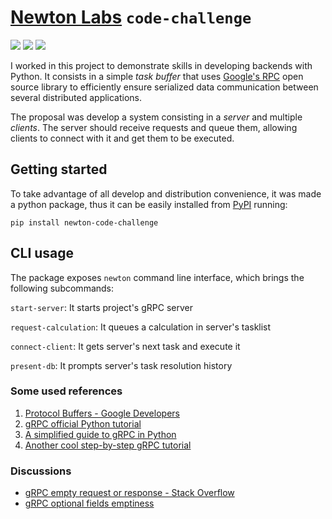 # [Newton Labs][newton_labs] `code-challenge`

[![](https://img.shields.io/pypi/pyversions/newton-code-challenge.svg)][PyPI]
[![](https://img.shields.io/github/license/artu-hnrq/newton-code-challenge.svg)](https://github.com/artu-hnrq/newton-code-challenge/blob/master/LICENSE)
[![](https://img.shields.io/pypi/v/newton-code-challenge.svg)][PyPI]

I worked in this project to demonstrate skills in developing backends with Python. It consists in a simple _task buffer_ that uses [Google's RPC][gRPC] open source library to efficiently ensure serialized data communication between several distributed applications.

The proposal was develop a system consisting in a _server_ and multiple _clients_. The server should receive requests and queue them, allowing clients to connect with it and get them to be executed.

[newton_labs]: https://www.linkedin.com/company/newton-ai/
[grpc]: https://github.com/grpc/grpc
[gRPC]: https://en.wikipedia.org/wiki/GRPC
[protobuf]: https://pt.wikipedia.org/wiki/Protocol_Buffers
[PyPI]: https://pypi.org/project/newton-code-challenge

## Getting started
To take advantage of all develop and distribution convenience, it was made a python package, thus it can be easily installed from [PyPI][PyPI] running:
```
pip install newton-code-challenge
```

## CLI usage
The package exposes `newton` command line interface, which brings the following subcommands:

`start-server`: It starts project's gRPC server

`request-calculation`: It queues a calculation in server's tasklist

`connect-client`: It gets server's next task and execute it

`present-db`: It prompts server's task resolution history



### Some used references
1. [Protocol Buffers - Google Developers](https://developers.google.com/protocol-buffers/docs/pythontutorial)
2. [gRPC official Python tutorial](https://grpc.io/docs/languages/python/basics/)
3. [A simplified guide to gRPC in Python](https://www.semantics3.com/blog/a-simplified-guide-to-grpc-in-python-6c4e25f0c506/)
4. [Another cool step-by-step gRPC tutorial](https://rollout.io/blog/using-grpc-in-python/)

### Discussions
- [gRPC empty request or response - Stack Overflow](https://stackoverflow.com/questions/31768665/can-i-define-a-grpc-call-with-a-null-request-or-response)
- [gRPC optional fields emptiness](https://stackoverflow.com/questions/51918871/check-if-a-field-has-been-set-in-protocol-buffer-3)
